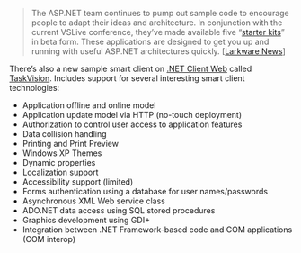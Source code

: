 > The ASP.NET team continues to pump out sample code to encourage people
> to adapt their ideas and architecture. In conjunction with the current
> VSLive conference, they’ve made available five “[starter
> kits](http://www.asp.net/Default.aspx?tabindex=9&tabid=47)” in beta
> form. These applications are designed to get you up and running with
> useful ASP.NET architectures quickly. [[Larkware
> News](http://www.larkware.com/Articles/MoreASP.NETSamples.html)]

There’s also a new sample smart client on [.NET Client
Web](http://www.windowsforms.net) called
[TaskVision](http://www.windowsforms.net/Default.aspx?tabindex=7&tabid=44).
Includes support for several interesting smart client technologies:

-   Application offline and online model
-   Application update model via HTTP (no-touch deployment)
-   Authorization to control user access to application features
-   Data collision handling
-   Printing and Print Preview
-   Windows XP Themes
-   Dynamic properties
-   Localization support
-   Accessibility support (limited)
-   Forms authentication using a database for user names/passwords
-   Asynchronous XML Web service class
-   ADO.NET data access using SQL stored procedures
-   Graphics development using GDI+
-   Integration between .NET Framework-based code and COM applications
    (COM interop)

